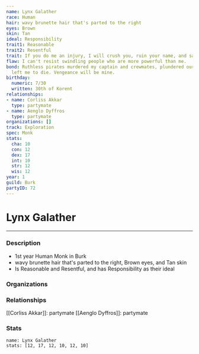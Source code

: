 ```yaml
---
name: Lynx Galather
race: Human
hair: wavy brunette hair that's parted to the right
eyes: Brown
skin: Tan
ideal: Responsibility
trait1: Reasonable
trait2: Resentful
trait: If you do me an injury, I will crush you, ruin your name, and salt your fields.
flaw: I can't resist swindling people who are more powerful than me.
bond: Ruthless pirates murdered my captain and crewmates, plundered our ship, and
  left me to die. Vengeance will be mine.
birthday:
  numeric: 7/30
  written: 30th of Korent
relationships:
- name: Corliss Akkar
  type: partymate
- name: Aenglo Dyffros
  type: partymate
organizations: []
track: Exploration
spec: Monk
stats:
  cha: 10
  con: 12
  dex: 17
  int: 10
  str: 12
  wis: 12
year: 1
guild: Burk
partyID: 72
---
```

# Lynx Galather
---
### Description
- 1st year Human Monk in Burk
- wavy brunette hair that's parted to the right, Brown eyes, and Tan skin
- Is Reasonable and Resentful, and has Responsibility as their ideal

### Organizations
### Relationships
[[Corliss Akkar]]: partymate
[[Aenglo Dyffros]]: partymate
### Stats
```statblock
name: Lynx Galather
stats: [12, 17, 12, 10, 12, 10]
```